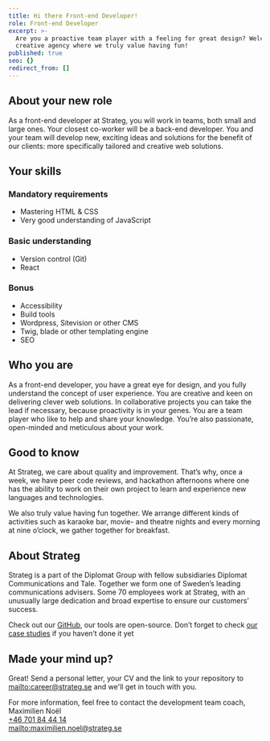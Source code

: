 ```yaml
---
title: Hi there Front-end Developer!
role: Front-end Developer
excerpt: >-
  Are you a proactive team player with a feeling for great design? Welcome to a
  creative agency where we truly value having fun!
published: true
seo: {}
redirect_from: []
---
```

## About your new role

As a front-end developer at Strateg, you will work in teams, both small and large ones. Your closest co-worker will be a back-end developer. You and your team will develop new, exciting ideas and solutions for the benefit of our clients: more specifically tailored and creative web solutions.

## Your skills

### Mandatory requirements

* Mastering HTML & CSS
* Very good understanding of JavaScript

### Basic understanding

* Version control (Git)
* React

### Bonus

* Accessibility
* Build tools
* Wordpress, Sitevision or other CMS
* Twig, blade or other templating engine
* SEO

## Who you are

As a front-end developer, you have a great eye for design, and you fully understand the concept of user experience. You are creative and keen on delivering clever web solutions. In collaborative projects you can take the lead if necessary, because proactivity is in your genes. You are a team player who like to help and share your knowledge. You’re also passionate, open-minded and meticulous about your work.

## Good to know

At Strateg, we care about quality and improvement. That’s why, once a week, we have peer code reviews, and hackathon afternoons where one has the ability to work on their own project to learn and experience new languages and technologies.

We also truly value having fun together. We arrange different kinds of activities such as karaoke bar, movie- and theatre nights and every morning at nine o’clock, we gather together for breakfast.

## About Strateg

Strateg is a part of the Diplomat Group with fellow subsidiaries Diplomat Communications and Tale. Together we form one of Sweden’s leading communications advisers. Some 70 employees work at Strateg, with an unusually large dedication and broad expertise to ensure our customers’ success.

Check out our [GitHub](https://github.com/strt), our tools are open-source. Don’t forget to check [our case studies](/work) if you haven’t done it yet

## Made your mind up?

Great! Send a personal letter, your CV and the link to your repository to <mailto:career@strateg.se> and we'll get in touch with you.

For more information, feel free to contact the development team coach, Maximilien Noël\
[+46 701 84 44 14](tel:+46701844414)\
<mailto:maximilien.noel@strateg.se>
